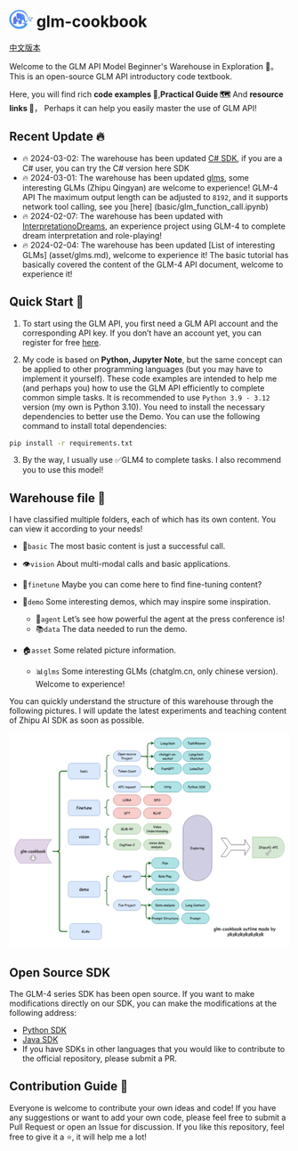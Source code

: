 <h1>
   <img src="asset/glm.png" alt="glm" style="height: 1.5em; vertical-align: bottom;" />
   glm-cookbook
</h1>

[中文版本](README.md)

Welcome to the GLM API Model Beginner's Warehouse in Exploration 📘。 This is an open-source GLM API introductory code textbook.


Here, you will find rich **code examples 👨**,**Practical Guide 🗺** And **resource links 🔗**， Perhaps it can help you easily master the use of GLM API!

## Recent Update 🔥

+ 🔥 2024-03-02: The warehouse has been updated [C# SDK](https://github.com/zhipuai/zhipuai-sdk-csharp-v4), if you are a C# user, you can try the C# version here SDK
+ 🔥 2024-03-01: The warehouse has been updated [glms](asset/glms.md), some interesting GLMs (Zhipu Qingyan) are welcome to experience! GLM-4 API
   The maximum output length can be adjusted to `8192`, and it supports network tool calling, see you [here] (basic/glm_function_call.ipynb)
+ 🔥 2024-02-07: The warehouse has been updated with [InterpretationoDreams](demo/interpretationo_dreams), an experience project using GLM-4 to complete dream interpretation and role-playing!
+ 🔥 2024-02-04: The warehouse has been updated [List of interesting GLMs] (asset/glms.md), welcome to experience it! The basic tutorial has basically covered the content of the GLM-4 API document, welcome to experience it!
​

## Quick Start 🚀

1. To start using the GLM API, you first need a GLM API account and the corresponding API key.
    If you don’t have an account yet, you can register for free [here](https://open.bigmodel.cn/).

2. My code is based on **Python, Jupyter Note**, but the same concept can be applied to other programming languages (but you may have to implement it yourself).
    These code examples are intended to help me (and perhaps you) how to use the GLM API efficiently to complete common simple tasks. It is recommended to use `Python 3.9 - 3.12`
    version (my own is Python 3.10). You need to install the necessary dependencies to better use the Demo. You can use the following command to install total dependencies:

```bash
pip install -r requirements.txt
```

3. By the way, I usually use ✅GLM4 to complete tasks. I also recommend you to use this model!

## Warehouse file 📂

I have classified multiple folders, each of which has its own content. You can view it according to your needs!

+ 🌱`basic` The most basic content is just a successful call.

+ 👁️`vision` About multi-modal calls and basic applications.

+ 🔧`finetune` Maybe you can come here to find fine-tuning content?

+ 🎉`demo` Some interesting demos, which may inspire some inspiration.
  + 🤖`agent` Let’s see how powerful the agent at the press conference is!
  + 📚`data` The data needed to run the demo.

+ 🏠`asset` Some related picture information.
  + 📊`glms` Some interesting GLMs (chatglm.cn, only chinese version). Welcome to experience!

You can quickly understand the structure of this warehouse through the following pictures. I will update the latest experiments and teaching content of Zhipu AI SDK as soon as possible.

![Implementation schematic diagram](asset/plan.png)


## Open Source SDK

The GLM-4 series SDK has been open source. If you want to make modifications directly on our SDK, you can make the modifications at the following address:
+ [Python SDK](https://github.com/zhipuai/zhipuai-sdk-python-v4)
+ [Java SDK](https://github.com/zhipuai/zhipuai-sdk-java-v4)
+ If you have SDKs in other languages ​​that you would like to contribute to the official repository, please submit a PR.


## Contribution Guide 🤝

Everyone is welcome to contribute your own ideas and code! If you have any suggestions or want to add your own code, please feel free to submit a Pull Request or open an Issue for discussion.
If you like this repository, feel free to give it a ⭐, it will help me a lot!